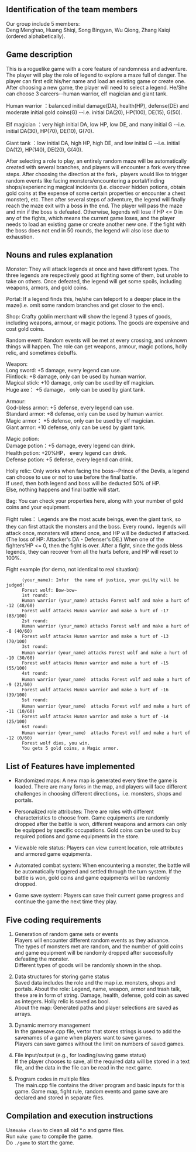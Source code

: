 ## Identification of the team members
Our group include 5 members:  
Deng Menghao, Huang Shiqi, Song Bingyan, Wu Qiong, Zhang Kaiqi (ordered alphabetically).

## Game description
This is a roguelike game with a core feature of randomness and adventure. The player will play the role of legend to explore a maze full of danger. The player can first edit his/her name and load an existing game or create one. After choosing a new game, the player will need to select a legend. He/She can choose 3 careers--human warrior, elf magician and giant tank.  

Human warrior ：balanced initial damage(DA), health(HP), defense(DE) and moderate initial gold coins(G) --i.e. initial DA(20), HP(100), DE(15), G(50).

Elf magician ：very high initial DA, low HP, low DE, and many initial G --i.e. initial DA(30), HP(70), DE(10), G(70).

Giant tank ：low initial DA, high HP, high DE, and low initial G --i.e. initial DA(12), HP(140), DE(20), G(40).

After selecting a role to play, an entirely random maze will be automatically created with several branches, and players will encounter a fork every three steps. After choosing the direction at the fork，players would like to trigger random events like facing monsters/encountering a portal/finding shops/experiencing magical incidents (i.e. discover hidden potions, obtain gold coins at the expense of some certain properties or encounter a chest monster), etc. Then after several steps of adventure, the legend will finally reach the maze exit with a boss in the end. The player will pass the maze and min if the boss is defeated. Otherwise, legends will lose if HP <= 0 in any of the fights, which means the current game loses, and the player needs to load an existing game or create another new one. If the fight with the boss does not end in 50 rounds, the legend will also lose due to exhaustion.

## Nouns and rules explanation

Monster: They will attack legends at once and have different types. The three legends are respectively good at fighting some of them, but unable to take on others. Once defeated, the legend will get some spoils, including weapons, armors, and gold coins.

Portal: If a legend finds this, he/she can teleport to a deeper place in the maze(i.e. omit some random branches and get closer to the end).

Shop: Crafty goblin merchant will show the legend 3 types of goods, including weapons, armour, or magic potions. The goods are expensive and cost gold coins.

Random event: Random events will be met at every crossing, and unknown things will happen. The role can get weapons, armour, magic potions, holly relic, and sometimes debuffs.

Weapon:  
    Long sword: +5 damage, every legend can use.  
    Flintlock: +8 damage, only can be used by human warrior.  
    Magical stick: +10 damage, only can be used by elf magician.  
    Huge axe： +5 damage， only can be used by giant tank.  

Armour:  
    God-bless armor: +5 defense, every legend can use.  
    Standard armor: +8 defense, only can be used by human warrior.  
    Magic armor： +5 defense, only can be used by elf magician.  
    Giant armor: +10 defense, only can be uesd by giant tank.  

Magic potion:  
    Damage potion：+5 damage, every legend can drink.  
    Health potion: +20%HP， every legend can drink.  
    Defense potion: +5 defense, every legend can drink.  

Holly relic: 
    Only works when facing the boss--Prince of the Devils, a legend can choose to use or not to use before the final battle.  
    If used, then both legend and boss will be deducted 50% of HP.  
    Else, nothing happens and final battle will start.  
    
Bag: You can check your properties here, along with your number of gold coins and your equipment.
    
Fight rules： 
Legends are the most acute beings, even the giant tank, so they can first attack the monsters and the boss.
Every round，legends will attack once, monsters will attend once, and HP will be deducted if attacked. (The loss of HP: Attacker's DA - Defenser's DE.) When one of the fighters'HP <= 0, then the fight is over. 
After a fight, since the gods bless legends, they can recover from all the hurts before, and HP will reset to 100%.  
 
Fight example (for demo, not identical to real situation):  
 
          (your_name): Infor  the name of justice, your guilty will be judged!  
          Forest wolf: Bow-bow~  
          1st round:   
          Human warrior (your_name) attacks Forest wolf and make a hurt of -12 (48/60)  
          Forest wolf attacks Human warrior and make a hurt of -17 (83/100)  
          2st round:   
          Human warrior (your_name) attacks Forest wolf and make a hurt of -8 (40/60)  
          Forest wolf attacks Human warrior and make a hurt of -13 (70/100)  
          3st round:   
          Human warrior（your_name）attacks Forest wolf and make a hurt of -10 (30/60)  
          Forest wolf attacks Human warrior and make a hurt of -15 (55/100)  
          4st round:   
          Human warrior（your_name） attacks Forest wolf and make a hurt of -9 (21/60)  
          Forest wolf attacks Human warrior and make a hurt of -16 (39/100)  
          5st round:   
          Human warrior（your_name） attacks Forest wolf and make a hurt of -11 (10/60)  
          Forest wolf attacks Human warrior and make a hurt of -14 (25/100)  
          6st round:   
          Human warrior（your_name） attacks Forest wolf and make a hurt of -12 (0/60)  
          Forest wolf dies, you win.  
          You gets 5 gold coins, a Magic armor.  
          
## List of Features have implemented
- Randomized maps: A new map is generated every time the game is loaded. There are many forks in the map, and players will face different challenges in choosing different directions，i.e. monsters, shops and portals.

- Personalized role attributes: There are roles with different characteristics to choose from. Game equipments are randomly dropped after the battle is won, different weapons and armors can only be equipped by specific occupations. Gold coins can be used to buy required potions and game equipments in the store.

- Viewable role status: Players can view current location, role attributes and armored game equipments.

- Automated combat system: When encountering a monster, the battle will be automatically triggered and settled through the turn system. If the battle is won, gold coins and game equipments will be randomly dropped.

- Game save system: Players can save their current game progress and continue the game the next time they play.

## Five coding requirements
1. Generation of random game sets or events  
Players will encounter different random events as they advance.    
The types of monsters met are random, and the number of gold coins and game equipment will be randomly dropped after successfully defeating the monster.  
Different types of goods will be randomly shown in the shop. 

2. Data structures for storing game status  
Saved data includes the role and the map i.e. monsters, shops and portals.
About the role: Legend, name, weapon, armor and trash talk, these are in form of string. Damage, health, defense, gold coin as saved as integers. Holly relic is saved as bool.  
About the map: Generated paths and player selections are saved as arrays.

3. Dynamic memory management  
In the gamesave.cpp file, vertor that stores strings is used to add the savenames of a game when players want to save games.  
Players can save games without the limit on numbers of saved games.

4. File input/output (e.g., for loading/saving game status)  
If the player chooses to save, all the required data will be stored in a text file, and the data in the file can be read in the next game.

5. Program codes in multiple files  
The main.cpp file contains the driver program and basic inputs for this game. Game map, fight rule, random events and game save are declared and stored in separate files.

## Compilation and execution instructions
Use```make clean``` to clean all old *.o and game files.   
Run ```make game``` to compile the game.  
Do ```./game``` to start the game.  
